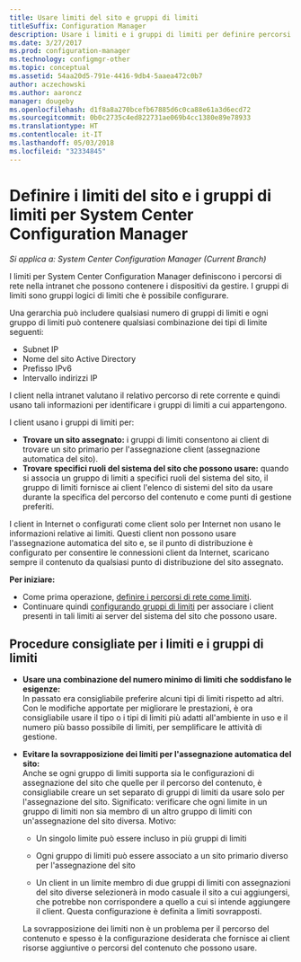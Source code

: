 ```yaml
---
title: Usare limiti del sito e gruppi di limiti
titleSuffix: Configuration Manager
description: Usare i limiti e i gruppi di limiti per definire percorsi di rete e sistemi del sito accessibili per i dispositivi gestiti.
ms.date: 3/27/2017
ms.prod: configuration-manager
ms.technology: configmgr-other
ms.topic: conceptual
ms.assetid: 54aa20d5-791e-4416-9db4-5aaea472c0b7
author: aczechowski
ms.author: aaroncz
manager: dougeby
ms.openlocfilehash: d1f8a8a270bcefb67885d6c0ca88e61a3d6ecd72
ms.sourcegitcommit: 0b0c2735c4ed822731ae069b4cc1380e89e78933
ms.translationtype: HT
ms.contentlocale: it-IT
ms.lasthandoff: 05/03/2018
ms.locfileid: "32334845"
---
```

# <a name="define-site-boundaries-and-boundary-groups-for-system-center-configuration-manager"></a>Definire i limiti del sito e i gruppi di limiti per System Center Configuration Manager

*Si applica a: System Center Configuration Manager (Current Branch)*

I limiti per System Center Configuration Manager definiscono i percorsi di rete nella intranet che possono contenere i dispositivi da gestire. I gruppi di limiti sono gruppi logici di limiti che è possibile configurare.

 Una gerarchia può includere qualsiasi numero di gruppi di limiti e ogni gruppo di limiti può contenere qualsiasi combinazione dei tipi di limite seguenti:  

-   Subnet IP  
-   Nome del sito Active Directory  
-   Prefisso IPv6  
-   Intervallo indirizzi IP  

I client nella intranet valutano il relativo percorso di rete corrente e quindi usano tali informazioni per identificare i gruppi di limiti a cui appartengono.  

 I client usano i gruppi di limiti per:  
-   **Trovare un sito assegnato:** i gruppi di limiti consentono ai client di trovare un sito primario per l'assegnazione client (assegnazione automatica del sito).  
-   **Trovare specifici ruoli del sistema del sito che possono usare:** quando si associa un gruppo di limiti a specifici ruoli del sistema del sito, il gruppo di limiti fornisce ai client l'elenco di sistemi del sito da usare durante la specifica del percorso del contenuto e come punti di gestione preferiti.  

I client in Internet o configurati come client solo per Internet non usano le informazioni relative ai limiti. Questi client non possono usare l'assegnazione automatica del sito e, se il punto di distribuzione è configurato per consentire le connessioni client da Internet, scaricano sempre il contenuto da qualsiasi punto di distribuzione del sito assegnato.  

**Per iniziare:**
- Come prima operazione, [definire i percorsi di rete come limiti](/sccm/core/servers/deploy/configure/boundaries).
- Continuare quindi [configurando gruppi di limiti](/sccm/core/servers/deploy/configure/boundary-groups) per associare i client presenti in tali limiti ai server del sistema del sito che possono usare.



##  <a name="BKMK_BoundaryBestPractices"></a> Procedure consigliate per i limiti e i gruppi di limiti  

-   **Usare una combinazione del numero minimo di limiti che soddisfano le esigenze:**  
   In passato era consigliabile preferire alcuni tipi di limiti rispetto ad altri. Con le modifiche apportate per migliorare le prestazioni, è ora consigliabile usare il tipo o i tipi di limiti più adatti all'ambiente in uso e il numero più basso possibile di limiti, per semplificare le attività di gestione.      

-   **Evitare la sovrapposizione dei limiti per l'assegnazione automatica del sito:**  
     Anche se ogni gruppo di limiti supporta sia le configurazioni di assegnazione del sito che quelle per il percorso del contenuto, è consigliabile creare un set separato di gruppi di limiti da usare solo per l'assegnazione del sito. Significato: verificare che ogni limite in un gruppo di limiti non sia membro di un altro gruppo di limiti con un'assegnazione del sito diversa. Motivo:  

    -   Un singolo limite può essere incluso in più gruppi di limiti  

    -   Ogni gruppo di limiti può essere associato a un sito primario diverso per l'assegnazione del sito  

    -   Un client in un limite membro di due gruppi di limiti con assegnazioni del sito diverse selezionerà in modo casuale il sito a cui aggiungersi, che potrebbe non corrispondere a quello a cui si intende aggiungere il client.  Questa configurazione è definita a limiti sovrapposti.  

     La sovrapposizione dei limiti non è un problema per il percorso del contenuto e spesso è la configurazione desiderata che fornisce ai client risorse aggiuntive o percorsi del contenuto che possono usare.  
